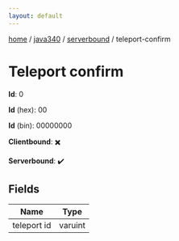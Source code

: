 ```yaml
---
layout: default
---
```


[home](/)  /  [java340](/protocol/java340)  /  [serverbound](/protocol/java340/serverbound)  /  teleport-confirm

# Teleport confirm

**Id**: 0

**Id** (hex): 00

**Id** (bin): 00000000

**Clientbound**: ✖️

**Serverbound**: ✔️

## Fields

Name | Type
---|---
teleport id | varuint


